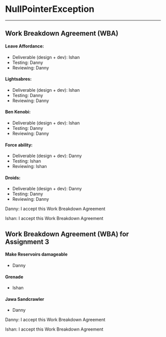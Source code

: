 # NullPointerException
-----
## Work Breakdown Agreement (WBA)

#### Leave Affordance:
- Deliverable (design + dev): Ishan
- Testing: Danny
- Reviewing: Danny

#### Lightsabres:
- Deliverable (design + dev): Ishan
- Testing: Danny
- Reviewing: Danny

#### Ben Kenobi:
- Deliverable (design + dev): Ishan
- Testing: Danny
- Reviewing: Danny

#### Force ability:
- Deliverable (design + dev): Danny
- Testing: Ishan
- Reviewing: Ishan

#### Droids:
- Deliverable (design + dev): Danny
- Testing: Danny
- Reviewing: Danny



 Danny: I accept this Work Breakdown Agreement
 
 Ishan: I accept this Work Breakdown Agreement


## Work Breakdown Agreement (WBA) for Assignment 3


#### Make Reservoirs damageable
- Danny


#### Grenade
- Ishan


#### Jawa Sandcrawler
- Danny


Danny: I accept this Work Breakdown Agreement

Ishan: I accept this Work Breakdown Agreement
